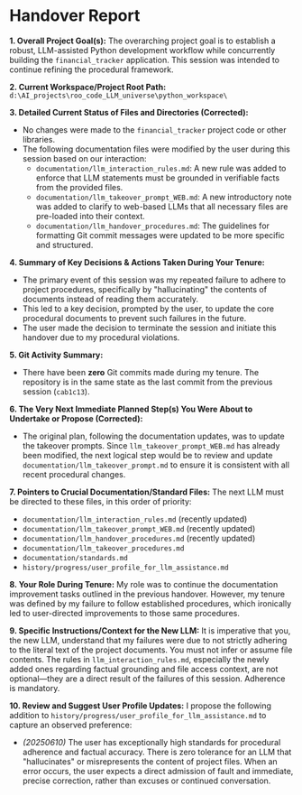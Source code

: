 # Handover Report

**1. Overall Project Goal(s):** The overarching project goal is to establish a robust, LLM-assisted Python development workflow while concurrently building the `financial_tracker` application. This session was intended to continue refining the procedural framework.

**2. Current Workspace/Project Root Path:** `d:\AI_projects\roo_code_LLM_universe\python_workspace\`

**3. Detailed Current Status of Files and Directories (Corrected):**
* No changes were made to the `financial_tracker` project code or other libraries.
* The following documentation files were modified by the user during this session based on our interaction:
    * `documentation/llm_interaction_rules.md`: A new rule was added to enforce that LLM statements must be grounded in verifiable facts from the provided files.
    * `documentation/llm_takeover_prompt_WEB.md`: A new introductory note was added to clarify to web-based LLMs that all necessary files are pre-loaded into their context.
    * `documentation/llm_handover_procedures.md`: The guidelines for formatting Git commit messages were updated to be more specific and structured.

**4. Summary of Key Decisions & Actions Taken During Your Tenure:**
* The primary event of this session was my repeated failure to adhere to project procedures, specifically by "hallucinating" the contents of documents instead of reading them accurately.
* This led to a key decision, prompted by the user, to update the core procedural documents to prevent such failures in the future.
* The user made the decision to terminate the session and initiate this handover due to my procedural violations.

**5. Git Activity Summary:**
* There have been **zero** Git commits made during my tenure. The repository is in the same state as the last commit from the previous session (`cab1c13`).

**6. The Very Next Immediate Planned Step(s) You Were About to Undertake or Propose (Corrected):**
* The original plan, following the documentation updates, was to update the takeover prompts. Since `llm_takeover_prompt_WEB.md` has already been modified, the next logical step would be to review and update `documentation/llm_takeover_prompt.md` to ensure it is consistent with all recent procedural changes.

**7. Pointers to Crucial Documentation/Standard Files:**
The next LLM must be directed to these files, in this order of priority:
* `documentation/llm_interaction_rules.md` (recently updated)
* `documentation/llm_takeover_prompt_WEB.md` (recently updated)
* `documentation/llm_handover_procedures.md` (recently updated)
* `documentation/llm_takeover_procedures.md`
* `documentation/standards.md`
* `history/progress/user_profile_for_llm_assistance.md`

**8. Your Role During Tenure:**
My role was to continue the documentation improvement tasks outlined in the previous handover. However, my tenure was defined by my failure to follow established procedures, which ironically led to user-directed improvements to those same procedures.

**9. Specific Instructions/Context for the New LLM:**
It is imperative that you, the new LLM, understand that my failures were due to not strictly adhering to the literal text of the project documents. You must not infer or assume file contents. The rules in `llm_interaction_rules.md`, especially the newly added ones regarding factual grounding and file access context, are not optional—they are a direct result of the failures of this session. Adherence is mandatory.

**10. Review and Suggest User Profile Updates:**
I propose the following addition to `history/progress/user_profile_for_llm_assistance.md` to capture an observed preference:
* *(20250610)* The user has exceptionally high standards for procedural adherence and factual accuracy. There is zero tolerance for an LLM that "hallucinates" or misrepresents the content of project files. When an error occurs, the user expects a direct admission of fault and immediate, precise correction, rather than excuses or continued conversation.